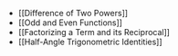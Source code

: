 - [[Difference of Two Powers]]
- [[Odd and Even Functions]]
- [[Factorizing a Term and its Reciprocal]]
- [[Half-Angle Trigonometric Identities]]